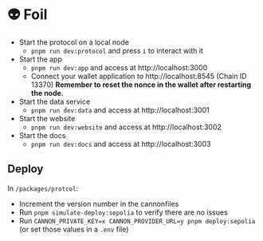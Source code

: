 # 👽 Foil

* Start the protocol on a local node
  * `pnpm run dev:protocol` and press `i` to interact with it
* Start the app
  * `pnpm run dev:app` and access at http://localhost:3000
  *  Connect your wallet application to http://localhost:8545 (Chain ID 13370) **Remember to reset the nonce in the wallet after restarting the node.**
* Start the data service
  * `pnpm run dev:data` and access at http://localhost:3001
* Start the website
  * `pnpm run dev:website` and access at http://localhost:3002
* Start the docs
  * `pnpm run dev:docs` and access at http://localhost:3003

## Deploy

In `/packages/protcol`:
* Increment the version number in the cannonfiles
* Run `pnpm simulate-deploy:sepolia` to verify there are no issues
* Run `CANNON_PRIVATE_KEY=x CANNON_PROVIDER_URL=y pnpm deploy:sepolia` (or set those values in a `.env` file)